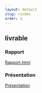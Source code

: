 ```yaml
---
layout: default
slug: /index
order: 2
---
```


 <!--  -->


 
## livrable

### Rapport 
[Rapport.html](http://labs-web.github.io/lab-laravel-starter/rapport.html)

### Présentation 
[Présentation](http://labs-web.github.io/lab-laravel-starter/presentation.html)

